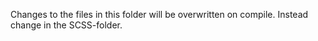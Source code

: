 Changes to the files in this folder will be overwritten on compile. Instead change in the SCSS-folder.
